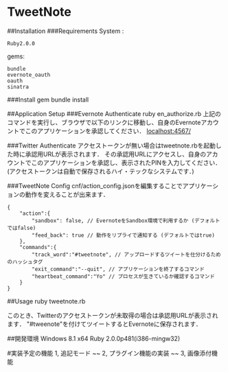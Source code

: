 TweetNote
==========

##Installation
###Requirements
System : 

	Ruby2.0.0
gems:

	bundle
	evernote_oauth
	oauth
	sinatra

###Install gem
	bundle install

##Application Setup
###Evernote Authenticate
	ruby en_authorize.rb
上記のコマンドを実行し、ブラウザで以下のリンクに移動し、自身のEvernoteアカウントでこのアプリケーションを承認してください．
[localhost:4567/](localhost:4567/)

###Twitter Authenticate
アクセストークンが無い場合はtweetnote.rbを起動した時に承認用URLが表示されます．
その承認用URLにアクセスし、自身のアカウントでこのアプリケーションを承認し、表示されたPINを入力してください．(アクセストークンは自動で保存されるハイ・テックなシステムです．)

###TweetNote Config
cnf/action_config.jsonを編集することでアプリケーションの動作を変えることが出来ます．
```
{
	"action":{
		"sandbox": false, // EvernoteをSandbox環境で利用するか (デフォルトではfalse)
		"feed_back": true // 動作をリプライで通知する (デフォルトではtrue)
	},
	"commands":{
		"track_word":"#tweetnote", // アップロードするツイートを仕分けるためのハッシュタグ
		"exit_command":"--quit", // アプリケーションを終了するコマンド
		"heartbeat_command":"Yo" // プロセスが生きているか確認するコマンド
	}
}
```

##Usage
	ruby tweetnote.rb

  このとき、Twitterのアクセストークンが未取得の場合は承認用URLが表示されます．
"#tweenote"を付けてツイートするとEvernoteに保存されます．

##開発環境
Windows 8.1 x64
Ruby 2.0.0p481(i386-mingw32)

#実装予定の機能
1, 追記モード
 ~~ 2, プラグイン機能の実装 ~~ 
3, 画像添付機能
